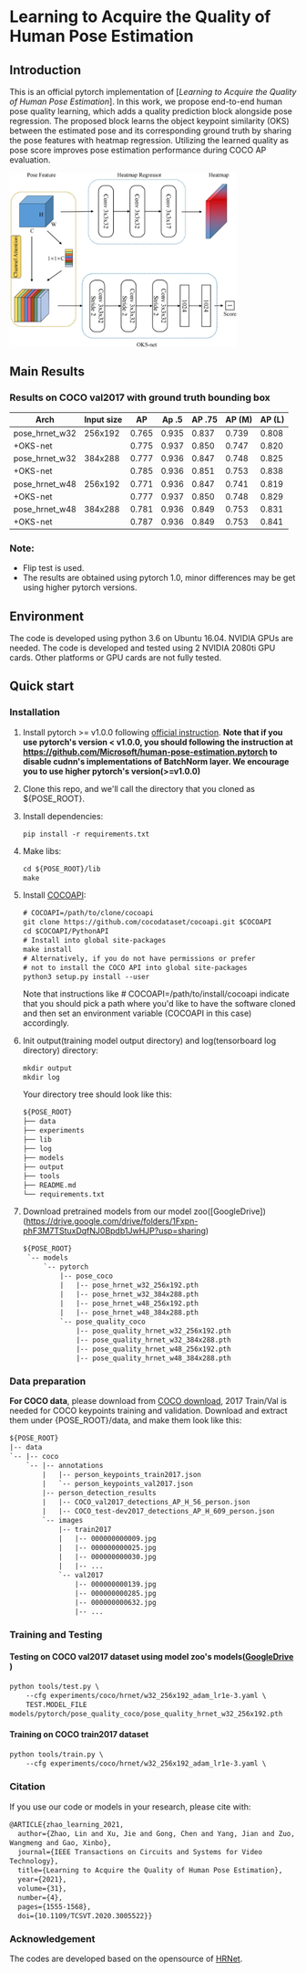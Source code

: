 # Learning to Acquire the Quality of Human Pose Estimation

## Introduction
This is an official pytorch implementation of [*Learning to Acquire the Quality of Human Pose Estimation*]. 
In this work, we propose end-to-end human pose quality learning, which adds a quality prediction block alongside pose regression. The proposed block learns the object keypoint similarity (OKS) between the estimated pose and its corresponding ground truth by sharing the pose features with heatmap regression. Utilizing the learned quality as pose score improves pose estimation performance during COCO AP evaluation.</br>

<img src="/figures/oks-net.jpg" width = "400" alt="Illustrating the architecture of the proposed OKS-Net" align=center />

## Main Results
### Results on COCO val2017 with ground truth bounding box
| Arch               | Input size |    AP | Ap .5 | AP .75 | AP (M) | AP (L) |
|--------------------|------------|-------|-------|--------|--------|--------|
|   pose_hrnet_w32   |    256x192 | 0.765 | 0.935 |  0.837 |  0.739 |  0.808 |
|         +OKS-net   |            | 0.775 | 0.937 |  0.850 |  0.747 |  0.820 |
|   pose_hrnet_w32   |    384x288 | 0.777 | 0.936 |  0.847 |  0.748 |  0.825 |
|         +OKS-net   |            | 0.785 | 0.936 |  0.851 |  0.753 |  0.838 |
|   pose_hrnet_w48   |    256x192 | 0.771 | 0.936 |  0.847 |  0.741 |  0.819 |
|         +OKS-net   |            | 0.777 | 0.937 |  0.850 |  0.748 |  0.829 |
|   pose_hrnet_w48   |    384x288 | 0.781 | 0.936 |  0.849 |  0.753 |  0.831 |
|         +OKS-net   |            | 0.787 | 0.936 |  0.849 |  0.753 |  0.841 |

### Note:
- Flip test is used.
- The results are obtained using pytorch 1.0, minor differences may be get using higher pytorch versions.

## Environment
The code is developed using python 3.6 on Ubuntu 16.04. NVIDIA GPUs are needed. The code is developed and tested using 2 NVIDIA 2080ti GPU cards. Other platforms or GPU cards are not fully tested.

## Quick start
### Installation
1. Install pytorch >= v1.0.0 following [official instruction](https://pytorch.org/).
   **Note that if you use pytorch's version < v1.0.0, you should following the instruction at <https://github.com/Microsoft/human-pose-estimation.pytorch> to disable cudnn's implementations of BatchNorm layer. We encourage you to use higher pytorch's version(>=v1.0.0)**
2. Clone this repo, and we'll call the directory that you cloned as ${POSE_ROOT}.
3. Install dependencies:
   ```
   pip install -r requirements.txt
   ```
4. Make libs:
   ```
   cd ${POSE_ROOT}/lib
   make
   ```
5. Install [COCOAPI](https://github.com/cocodataset/cocoapi):
   ```
   # COCOAPI=/path/to/clone/cocoapi
   git clone https://github.com/cocodataset/cocoapi.git $COCOAPI
   cd $COCOAPI/PythonAPI
   # Install into global site-packages
   make install
   # Alternatively, if you do not have permissions or prefer
   # not to install the COCO API into global site-packages
   python3 setup.py install --user
   ```
   Note that instructions like # COCOAPI=/path/to/install/cocoapi indicate that you should pick a path where you'd like to have the software cloned and then set an environment variable (COCOAPI in this case) accordingly.
4. Init output(training model output directory) and log(tensorboard log directory) directory:

   ```
   mkdir output 
   mkdir log
   ```

   Your directory tree should look like this:

   ```
   ${POSE_ROOT}
   ├── data
   ├── experiments
   ├── lib
   ├── log
   ├── models
   ├── output
   ├── tools 
   ├── README.md
   └── requirements.txt
   ```

6. Download pretrained models from our model zoo([GoogleDrive])(https://drive.google.com/drive/folders/1Fxpn-phF3M7TStuxDqfNJ0Bpdb1JwHJP?usp=sharing)
   ```
   ${POSE_ROOT}
    `-- models
        `-- pytorch
            |-- pose_coco
            |   |-- pose_hrnet_w32_256x192.pth
            |   |-- pose_hrnet_w32_384x288.pth
            |   |-- pose_hrnet_w48_256x192.pth
            |   |-- pose_hrnet_w48_384x288.pth
            `-- pose_quality_coco
                |-- pose_quality_hrnet_w32_256x192.pth
                |-- pose_quality_hrnet_w32_384x288.pth
                |-- pose_quality_hrnet_w48_256x192.pth
                |-- pose_quality_hrnet_w48_384x288.pth

   ```
   
### Data preparation
**For COCO data**, please download from [COCO download](http://cocodataset.org/#download), 2017 Train/Val is needed for COCO keypoints training and validation.
Download and extract them under {POSE_ROOT}/data, and make them look like this:
```
${POSE_ROOT}
|-- data
`-- |-- coco
    `-- |-- annotations
        |   |-- person_keypoints_train2017.json
        |   `-- person_keypoints_val2017.json
        |-- person_detection_results
        |   |-- COCO_val2017_detections_AP_H_56_person.json
        |   |-- COCO_test-dev2017_detections_AP_H_609_person.json
        `-- images
            |-- train2017
            |   |-- 000000000009.jpg
            |   |-- 000000000025.jpg
            |   |-- 000000000030.jpg
            |   |-- ... 
            `-- val2017
                |-- 000000000139.jpg
                |-- 000000000285.jpg
                |-- 000000000632.jpg
                |-- ... 
```

### Training and Testing
#### Testing on COCO val2017 dataset using model zoo's models([GoogleDrive](https://drive.google.com/drive/folders/1Fxpn-phF3M7TStuxDqfNJ0Bpdb1JwHJP?usp=sharing) )
 

```
python tools/test.py \
    --cfg experiments/coco/hrnet/w32_256x192_adam_lr1e-3.yaml \
    TEST.MODEL_FILE models/pytorch/pose_quality_coco/pose_quality_hrnet_w32_256x192.pth
```

#### Training on COCO train2017 dataset

```
python tools/train.py \
    --cfg experiments/coco/hrnet/w32_256x192_adam_lr1e-3.yaml \
```

### Citation
If you use our code or models in your research, please cite with:
```
@ARTICLE{zhao_learning_2021,
  author={Zhao, Lin and Xu, Jie and Gong, Chen and Yang, Jian and Zuo, Wangmeng and Gao, Xinbo},
  journal={IEEE Transactions on Circuits and Systems for Video Technology}, 
  title={Learning to Acquire the Quality of Human Pose Estimation}, 
  year={2021},
  volume={31},
  number={4},
  pages={1555-1568},
  doi={10.1109/TCSVT.2020.3005522}}
```

### Acknowledgement
The codes are developed based on the opensource of [HRNet](https://github.com/HRNet/HRNet-Human-Pose-Estimation).
